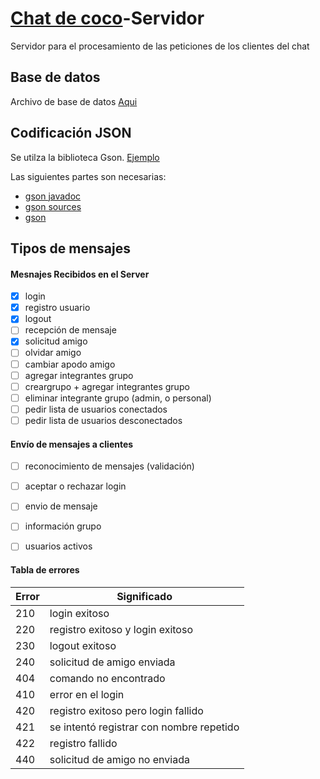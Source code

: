 # [Chat de coco](https://github.com/coco-chat)-Servidor
Servidor para el procesamiento de las peticiones de los clientes del chat


## Base de datos
Archivo de base de datos [Aqui](https://drive.google.com/open?id=11XKnhv3RKS2rBQr3twS_R7frxiANsmR3)

## Codificación JSON
Se utilza la biblioteca Gson. [Ejemplo](https://www.adictosaltrabajo.com/tutoriales/gson-java-json/)

Las siguientes partes son necesarias:
- [gson javadoc](http://repo1.maven.org/maven2/com/google/code/gson/gson/2.8.2/gson-2.8.2-javadoc.jar)
- [gson sources](http://repo1.maven.org/maven2/com/google/code/gson/gson/2.8.2/gson-2.8.2-sources.jar)
- [gson](http://repo1.maven.org/maven2/com/google/code/gson/gson/2.8.2/gson-2.8.2.jar)

## Tipos de mensajes
#### Mesnajes Recibidos en el Server
- [X] login
- [X] registro usuario
- [X] logout
- [ ] recepción de mensaje
- [X] solicitud amigo
- [ ] olvidar amigo
- [ ] cambiar apodo amigo
- [ ] agregar integrantes grupo
- [ ] creargrupo + agregar integrantes grupo
- [ ] eliminar integrante grupo (admin, o personal)
- [ ] pedir lista de usuarios conectados
- [ ] pedir lista de usuarios desconectados

#### Envío de mensajes a clientes
- [ ] reconocimiento de mensajes (validación)
- [ ] aceptar o rechazar login
- [ ] envio de mensaje
- [ ] información grupo
- [ ] usuarios activos


#### Tabla de errores
Error | Significado
------|------------
210 | login exitoso
220 | registro exitoso y login exitoso
230 | logout exitoso
240 | solicitud de amigo enviada
404 | comando no encontrado
410 | error en el login
420 | registro exitoso pero login fallido
421 | se intentó registrar con nombre repetido
422 | registro fallido
440 | solicitud de amigo no enviada
